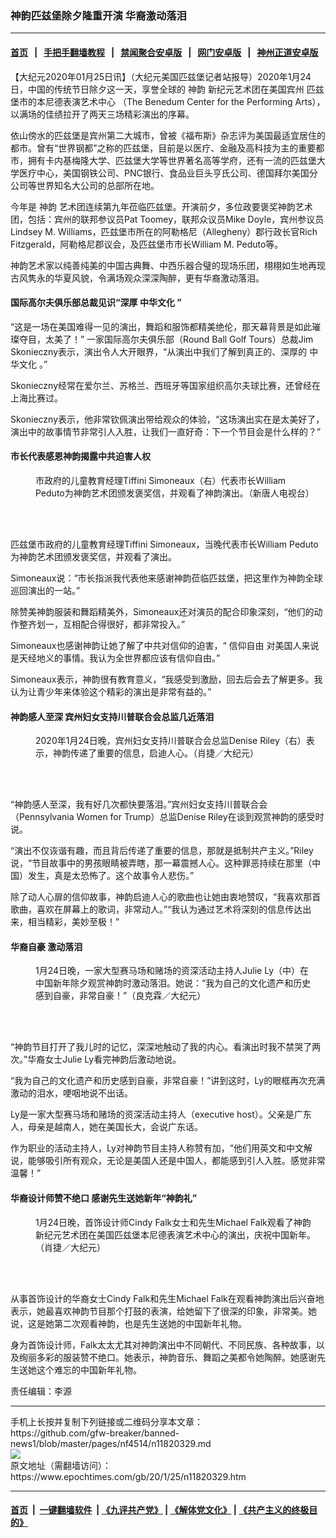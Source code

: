### 神韵匹兹堡除夕隆重开演 华裔激动落泪
------------------------

#### [首页](https://github.com/gfw-breaker/banned-news1/blob/master/README.md) &nbsp;&nbsp;|&nbsp;&nbsp; [手把手翻墙教程](https://github.com/gfw-breaker/guides/wiki) &nbsp;&nbsp;|&nbsp;&nbsp; [禁闻聚合安卓版](https://github.com/gfw-breaker/bn-android) &nbsp;&nbsp;|&nbsp;&nbsp; [网门安卓版](https://github.com/oGate2/oGate) &nbsp;&nbsp;|&nbsp;&nbsp; [神州正道安卓版](https://github.com/SzzdOgate/update) 



<div><p>
 【大纪元2020年01月25日讯】（大纪元美国匹兹堡记者站报导）2020年1月24日，中国的传统节日除夕这一天，享誉全球的
 <ok href="https://www.epochtimes.com/gb/tag/%E7%A5%9E%E9%9F%B5.html">
  神韵
 </ok>
 新纪元艺术团在美国宾州
 <ok href="https://www.epochtimes.com/gb/tag/%E5%8C%B9%E5%85%B9%E5%A0%A1%E5%B8%82%E7%9A%84%E6%9C%AC%E5%B0%BC%E5%BE%B7%E8%A1%A8%E6%BC%94%E8%89%BA%E6%9C%AF%E4%B8%AD%E5%BF%83.html">
  匹兹堡市的本尼德表演艺术中心
 </ok>
 （The Benedum Center for the Performing Arts），以满场的佳绩拉开了两天三场精彩演出的序幕。
</p>
<p>
 依山傍水的匹兹堡是宾州第二大城市，曾被《福布斯》杂志评为美国最适宜居住的都市。曾有“世界钢都”之称的匹兹堡，目前是以医疗、金融及高科技为主的重要都市，拥有卡内基梅隆大学、匹兹堡大学等世界著名高等学府，还有一流的匹兹堡大学医疗中心，美国钢铁公司、PNC银行、食品业巨头亨氏公司、德国拜尔美国分公司等世界知名大公司的总部所在地。
</p>
<p>
 今年是
 <ok href="https://www.epochtimes.com/gb/tag/%E7%A5%9E%E9%9F%B5.html">
  神韵
 </ok>
 艺术团连续第九年莅临匹兹堡。开演前夕，多位政要褒奖神韵艺术团，包括：宾州的联邦参议员Pat Toomey，联邦众议员Mike Doyle，宾州参议员Lindsey M. Williams，匹兹堡市所在的阿勒格尼（Allegheny）郡行政长官Rich Fitzgerald，阿勒格尼郡议会，及匹兹堡市市长William M. Peduto等。
</p>
<p>
 神韵艺术家以纯善纯美的中国古典舞、中西乐器合璧的现场乐团，栩栩如生地再现古风隽永的华夏风貌，令满场观众深深陶醉，更有华裔激动落泪。
</p>
<h4>
 国际高尔夫俱乐部总裁见识“深厚
 <ok href="https://www.epochtimes.com/gb/tag/%E4%B8%AD%E5%8D%8E%E6%96%87%E5%8C%96.html">
  中华文化
 </ok>
 ”
</h4>
<p>
 “这是一场在美国难得一见的演出，舞蹈和服饰都精美绝伦，那天幕背景是如此璀璨夺目，太美了！” 一家国际高尔夫俱乐部（Round Ball Golf Tours）总裁Jim Skonieczny表示，演出令人大开眼界，“从演出中我们了解到真正的、深厚的
 <ok href="https://www.epochtimes.com/gb/tag/%E4%B8%AD%E5%8D%8E%E6%96%87%E5%8C%96.html">
  中华文化
 </ok>
 。”
</p>
<p>
 Skonieczny经常在爱尔兰、苏格兰、西班牙等国家组织高尔夫球比赛，还曾经在上海比赛过。
</p>
<p>
 Skonieczny表示，他非常钦佩演出带给观众的体验，“这场演出实在是太美好了，演出中的故事情节非常引人入胜，让我们一直好奇：下一个节目会是什么样的？”
</p>
<h4>
 市长代表感恩神韵揭露中共迫害人权
</h4>
<figure class="wp-caption aligncenter" id="attachment_11820381" style="width: 450px">
 <ok href="http://i.epochtimes.com/assets/uploads/2020/01/2001242359591886.jpg">
  <img alt="" class="wp-image-11820381 size-medium" src="http://i.epochtimes.com/assets/uploads/2020/01/2001242359591886-450x300.jpg"/>
 </ok>
 <br/><figcaption class="wp-caption-text">
  市政府的儿童教育经理Tiffini Simoneaux（右）代表市长William Peduto为神韵艺术团颁发褒奖信，并观看了神韵演出。（新唐人电视台）
 </figcaption><br/>
</figure><br/>
<p>
 匹兹堡市政府的儿童教育经理Tiffini Simoneaux，当晚代表市长William Peduto为神韵艺术团颁发褒奖信，并观看了演出。
</p>
<p>
 Simoneaux说：“市长指派我代表他来感谢神韵莅临匹兹堡，把这里作为神韵全球巡回演出的一站。”
</p>
<p>
 除赞美神韵服装和舞蹈精美外，Simoneaux还对演员的配合印象深刻，“他们的动作整齐划一，互相配合得很好，都非常投入。”
</p>
<p>
 Simoneaux也感谢神韵让她了解了中共对信仰的迫害，“
 <ok href="https://www.epochtimes.com/gb/tag/%E4%BF%A1%E4%BB%B0%E8%87%AA%E7%94%B1.html">
  信仰自由
 </ok>
 对美国人来说是天经地义的事情。我认为全世界都应该有信仰自由。”
</p>
<p>
 Simoneaux表示，神韵很有教育意义，“我感受到激励，回去后会去了解更多。我认为让青少年来体验这个精彩的演出是非常有益的。”
</p>
<h4>
 神韵感人至深 宾州妇女支持川普联合会总监几近落泪
</h4>
<figure class="wp-caption aligncenter" id="attachment_11819819" style="width: 450px">
 <ok href="http://i.epochtimes.com/assets/uploads/2020/01/2001242341161886.jpg">
  <img alt="" class="wp-image-11819819 size-medium" src="http://i.epochtimes.com/assets/uploads/2020/01/2001242341161886-450x300.jpg"/>
 </ok>
 <br/><figcaption class="wp-caption-text">
  2020年1月24日晚，宾州妇女支持川普联合会总监Denise Riley（右）表示，神韵传递了重要的信息，启迪人心。（肖捷／大纪元）
 </figcaption><br/>
</figure><br/>
<p>
 “神韵感人至深，我有好几次都快要落泪。”宾州妇女支持川普联合会（Pennsylvania Women for Trump）总监Denise Riley在谈到观赏神韵的感受时说。
</p>
<p>
 “演出不仅诙谐有趣，而且背后传递了重要的信息，那就是抵制共产主义。”Riley说，“节目故事中的男孩眼睛被弄瞎，那一幕震撼人心。这种罪恶持续在那里（中国）发生，真是太恐怖了。这个故事令人悲伤。”
</p>
<p>
 除了动人心扉的信仰故事，神韵启迪人心的歌曲也让她由衷地赞叹，“我喜欢那首歌曲，喜欢在屏幕上的歌词，非常动人。”“我认为通过艺术将深刻的信息传达出来，相当精彩，美妙至极！”
</p>
<h4>
 华裔自豪 激动落泪
</h4>
<figure class="wp-caption aligncenter" id="attachment_11819928" style="width: 450px">
 <ok href="http://i.epochtimes.com/assets/uploads/2020/01/2001242340451886.jpg">
  <img alt="" class="wp-image-11819928 size-medium" src="http://i.epochtimes.com/assets/uploads/2020/01/2001242340451886-450x300.jpg"/>
 </ok>
 <br/><figcaption class="wp-caption-text">
  1月24日晚，一家大型赛马场和赌场的资深活动主持人Julie Ly（中）在中国新年除夕观赏神韵时激动落泪。她说：“我为自己的文化遗产和历史感到自豪，非常自豪！”（良克霖／大纪元）
 </figcaption><br/>
</figure><br/>
<p>
 “神韵节目打开了我儿时的记忆，深深地触动了我的内心。看演出时我不禁哭了两次。”华裔女士Julie Ly看完神韵后激动地说。
</p>
<p>
 “我为自己的文化遗产和历史感到自豪，非常自豪！”讲到这时，Ly的眼框再次充满激动的泪水，哽咽地说不出话。
</p>
<p>
 Ly是一家大型赛马场和赌场的资深活动主持人（executive host）。父亲是广东人，母亲是越南人，她在美国长大，会说广东话。
</p>
<p>
 作为职业的活动主持人，Ly对神韵节目主持人称赞有加，“他们用英文和中文解说，能够吸引所有观众，无论是美国人还是中国人，都能感到引人入胜。感觉非常温馨！”
</p>
<h4>
 华裔设计师赞不绝口 感谢先生送她新年“神韵礼”
</h4>
<figure class="wp-caption aligncenter" id="attachment_11820406" style="width: 450px">
 <ok href="http://i.epochtimes.com/assets/uploads/2020/01/2001242343381886.jpg">
  <img alt="" class="wp-image-11820406 size-medium" src="http://i.epochtimes.com/assets/uploads/2020/01/2001242343381886-450x300.jpg"/>
 </ok>
 <br/><figcaption class="wp-caption-text">
  1月24日晚，首饰设计师Cindy Falk女士和先生Michael Falk观看了神韵新纪元艺术团在美国匹兹堡本尼德表演艺术中心的演出，庆祝中国新年。（肖捷／大纪元）
 </figcaption><br/>
</figure><br/>
<p>
 从事首饰设计的华裔女士Cindy Falk和先生Michael Falk在观看神韵演出后兴奋地表示，她最喜欢神韵节目那个打鼓的表演，给她留下了很深的印象，非常美。她说，这是她第二次观看神韵，也是先生送她的中国新年礼物。
</p>
<p>
 身为首饰设计师，Falk太太尤其对神韵演出中不同朝代、不同民族、各种故事，以及绚丽多彩的服装赞不绝口。她表示，神韵音乐、舞蹈之美都令她陶醉。她感谢先生送她这个难忘的中国新年礼物。
</p>
<p>
 责任编辑：李源
</p>
</div>
<hr/>
手机上长按并复制下列链接或二维码分享本文章：<br/>
https://github.com/gfw-breaker/banned-news1/blob/master/pages/nf4514/n11820329.md <br/>
<a href='https://github.com/gfw-breaker/banned-news1/blob/master/pages/nf4514/n11820329.md'><img src='https://github.com/gfw-breaker/banned-news1/blob/master/pages/nf4514/n11820329.md.png'/></a> <br/>
原文地址（需翻墙访问）：https://www.epochtimes.com/gb/20/1/25/n11820329.htm


------------------------
#### [首页](https://github.com/gfw-breaker/banned-news1/blob/master/README.md) &nbsp;|&nbsp; [一键翻墙软件](https://github.com/gfw-breaker/nogfw/blob/master/README.md) &nbsp;| [《九评共产党》](https://github.com/gfw-breaker/9ping.md/blob/master/README.md#九评之一评共产党是什么) | [《解体党文化》](https://github.com/gfw-breaker/jtdwh.md/blob/master/README.md) | [《共产主义的终极目的》](https://github.com/gfw-breaker/gczydzjmd.md/blob/master/README.md)


<img src='http://gfw-breaker.win/banned-news/pages/nf4514/n11820329.md' width='0px' height='0px'/>